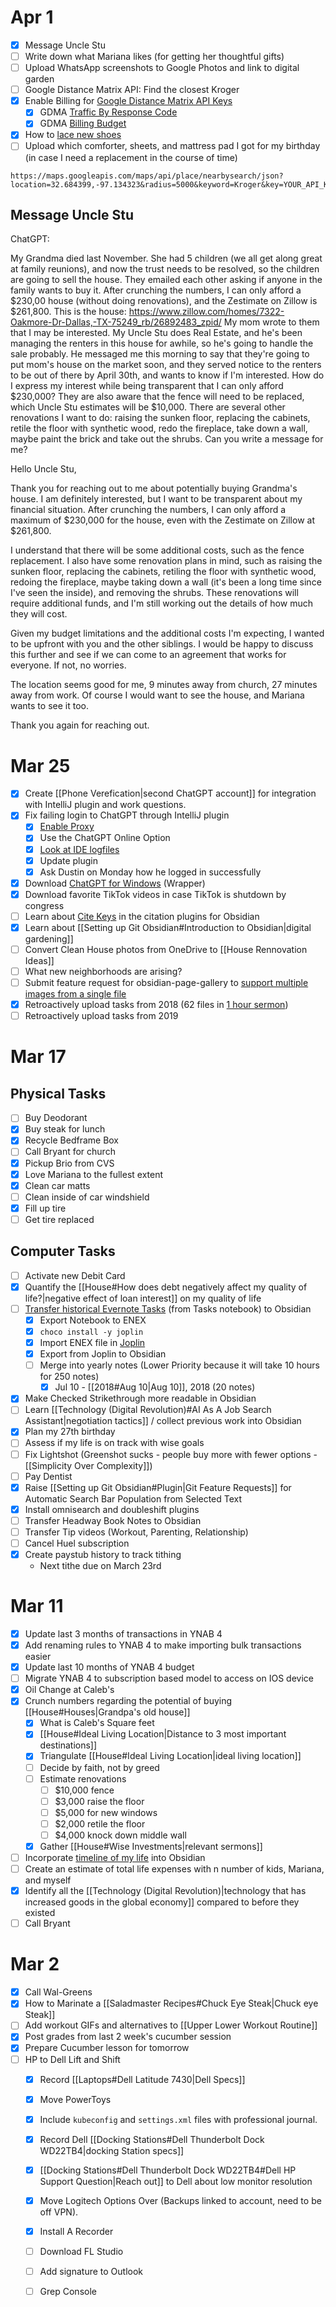# Apr 1

- [x] Message Uncle Stu
- [ ] Write down what Mariana likes (for getting her thoughtful gifts)
- [ ] Upload WhatsApp screenshots to Google Photos and link to digital garden
- [ ] Google Distance Matrix API: Find the closest Kroger
- [x] Enable Billing for [Google Distance Matrix API Keys](https://console.cloud.google.com/apis/credentials?project=job-location-calculator)
	- [x] GDMA [Traffic By Response Code](https://console.cloud.google.com/google/maps-apis/metrics?project=job-location-calculator)
	- [x] GDMA [Billing Budget](https://console.cloud.google.com/billing/01DABE-E15B7B-415451/budgets?project=job-location-calculator)
- [x] How to [lace new shoes](https://www.youtube.com/watch?v=90yED-bgeyc)
- [ ] Upload which comforter, sheets, and mattress pad I got for my birthday (in case I need a replacement in the course of time)

```
https://maps.googleapis.com/maps/api/place/nearbysearch/json?location=32.684399,-97.134323&radius=5000&keyword=Kroger&key=YOUR_API_KEY

```

## Message Uncle Stu

ChatGPT:

My Grandma died last November. She had 5 children (we all get along great at family reunions), and now the trust needs to be resolved, so the children are going to sell the house. They emailed each other asking if anyone in the family wants to buy it. After crunching the numbers, I can only afford a $230,00 house (without doing renovations), and the Zestimate on Zillow is $261,800. This is the house: https://www.zillow.com/homes/7322-Oakmore-Dr-Dallas,-TX-75249_rb/26892483_zpid/ My mom wrote to them that I may be interested. My Uncle Stu does Real Estate, and he's been managing the renters in this house for awhile, so he's going to handle the sale probably. He messaged me this morning to say that they're going to put mom's house on the market soon, and they served notice to the renters to be out of there by April 30th, and wants to know if I'm interested. How do I express my interest while being transparent that I can only afford $230,000? They are also aware that the fence will need to be replaced, which Uncle Stu estimates will be $10,000. There are several other renovations I want to do: raising the sunken floor, replacing the cabinets, retile the floor with synthetic wood, redo the fireplace, take down a wall, maybe paint the brick and take out the shrubs.  Can you write a message for me?

Hello Uncle Stu,

Thank you for reaching out to me about potentially buying Grandma's house. I am definitely interested, but I want to be transparent about my financial situation. After crunching the numbers, I can only afford a maximum of $230,000 for the house, even with the Zestimate on Zillow at $261,800.

I understand that there will be some additional costs, such as the fence replacement. I also have some renovation plans in mind, such as raising the sunken floor, replacing the cabinets, retiling the floor with synthetic wood, redoing the fireplace, maybe taking down a wall (it's been a long time since I've seen the inside), and removing the shrubs. These renovations will require additional funds, and I'm still working out the details of how much they will cost.

Given my budget limitations and the additional costs I'm expecting, I wanted to be upfront with you and the other siblings. I would be happy to discuss this further and see if we can come to an agreement that works for everyone. If not, no worries.

The location seems good for me, 9 minutes away from church, 27 minutes away from work. Of course I would want to see the house, and Mariana wants to see it too.

Thank you again for reaching out.


# Mar 25
- [x] Create [[Phone Verefication|second ChatGPT account]] for integration with IntelliJ plugin and work questions.
- [x] Fix failing login to ChatGPT through IntelliJ plugin
	- [x] [Enable Proxy](https://chatgpt.en.obiscr.com/settings/openai-settings/)
	- [x] Use the ChatGPT Online Option
	- [x] [Look at IDE logfiles](https://intellij-support.jetbrains.com/hc/en-us/articles/207241085-Locating-IDE-log-files)
	- [x] Update plugin
	- [x] Ask Dustin on Monday how he logged in successfully
- [x] Download [ChatGPT for Windows](https://github.com/lencx/ChatGPT/releases/tag/v0.12.0) (Wrapper)
- [x] Download favorite TikTok videos in case TikTok is shutdown by congress
- [ ] Learn about [Cite Keys](https://forum.obsidian.md/t/citations-and-bibliography/11495) in the citation plugins for Obsidian
- [x] Learn about [[Setting up Git Obsidian#Introduction to Obsidian|digital gardening]]
- [ ] Convert Clean House photos from OneDrive to [[House Rennovation Ideas]]
- [ ] What new neighborhoods are arising?
- [ ] Submit feature request for obsidian-page-gallery to [support multiple images from a single file](https://github.com/tokenshift/obsidian-page-gallery/issues/36)
- [x] Retroactively upload tasks from 2018 (62 files in [1 hour sermon](https://www.youtube.com/watch?v=thA6KyXZ5HU))
- [ ] Retroactively upload tasks from 2019
# Mar 17

## Physical Tasks
- [ ] Buy Deodorant
- [x] Buy steak for lunch
- [x] Recycle Bedframe Box
- [ ] Call Bryant for church
- [x] Pickup Brio from CVS
- [x] Love Mariana to the fullest extent
- [x] Clean car matts
- [ ] Clean inside of car windshield
- [x] Fill up tire
- [ ] Get tire replaced

## Computer Tasks
- [ ] Activate new Debit Card
- [x] Quantify the [[House#How does debt negatively affect my quality of life?|negative effect of loan interest]] on my quality of life
- [ ] [Transfer historical Evernote Tasks](https://facedragons.com/foss/migrate-evernote-to-obsidian/) (from Tasks notebook) to Obsidian
	- [x] Export Notebook to ENEX
	- [x] `choco install -y joplin`
	- [x] Import ENEX file in [Joplin](https://joplinapp.org/)
	- [x] Export from Joplin to Obsidian
	- [ ] Merge into yearly notes (Lower Priority because it will take 10 hours for 250 notes)
		- [x] Jul 10 - [[2018#Aug 10|Aug 10]], 2018 (20 notes)
- [x] Make Checked Strikethrough more readable in Obsidian 
- [ ] Learn [[Technology (Digital Revolution)#AI As A Job Search Assistant|negotiation tactics]] / collect previous work into Obsidian
- [x] Plan my 27th birthday
- [ ] Assess if my life is on track with wise goals
- [ ] Fix Lightshot (Greenshot sucks - people buy more with fewer options - [[Simplicity Over Complexity]])
- [ ] Pay Dentist
- [x] Raise [[Setting up Git Obsidian#Plugin|Git Feature Requests]] for Automatic Search Bar Population from Selected Text
- [x] Install omnisearch and doubleshift plugins
- [ ] Transfer Headway Book Notes to Obsidian
- [ ] Transfer Tip videos (Workout, Parenting, Relationship)
- [ ] Cancel Huel subscription
- [x] Create paystub history to track tithing
	- Next tithe due on March 23rd

# Mar 11
- [x] Update last 3 months of transactions in YNAB 4
- [x] Add renaming rules to YNAB 4 to make importing bulk transactions easier
- [x] Update last 10 months of YNAB 4 budget
- [ ] Migrate YNAB 4 to subscription based model to access on IOS device
- [x] Oil Change at Caleb's
- [x] Crunch numbers regarding the potential of buying [[House#Houses|Grandpa's old house]]
	- [x] What is Caleb's Square feet
	- [x] [[House#Ideal Living Location|Distance to 3 most important destinations]]
	- [x] Triangulate [[House#Ideal Living Location|ideal living location]]
	- [ ] Decide by faith, not by greed
	- [ ] Estimate renovations
		- [ ] $10,000 fence
		- [ ] $3,000 raise the floor
		- [ ] $5,000 for new windows
		- [ ] $2,000 retile the floor
		- [ ] $4,000 knock down middle wall
	- [x] Gather [[House#Wise Investments|relevant sermons]]
- [ ] Incorporate [timeline of my life](https://www.preceden.com/timelines/803407-ethan-s-life) into Obsidian
- [ ] Create an estimate of total life expenses with n number of kids, Mariana, and myself
- [x] Identify all the [[Technology (Digital Revolution)|technology that has increased goods in the global economy]] compared to before they existed
- [ ] Call Bryant

# Mar 2
- [x] Call Wal-Greens
- [x] How to Marinate a [[Saladmaster Recipes#Chuck Eye Steak|Chuck eye Steak]]
- [ ] Add workout GIFs and alternatives to [[Upper Lower Workout Routine]]
- [x] Post grades from last 2 week's cucumber session
- [x] Prepare Cucumber lesson for tomorrow
- [ ] HP to Dell Lift and Shift
	- [x] Record [[Laptops#Dell Latitude 7430|Dell Specs]]
	- [x] Move PowerToys
	- [x] Include `kubeconfig` and `settings.xml` files with professional journal.
	- [x] Record Dell [[Docking Stations#Dell Thunderbolt Dock WD22TB4|docking Station specs]]
	- [x] [[Docking Stations#Dell Thunderbolt Dock WD22TB4#Dell HP Support Question|Reach out]] to Dell about low monitor resolution
	- [x] Move Logitech Options Over (Backups linked to account, need to be off VPN).
	- [x] Install A Recorder
	- [ ] Download FL Studio
	- [ ] Add signature to Outlook
	- [ ] Grep Console

